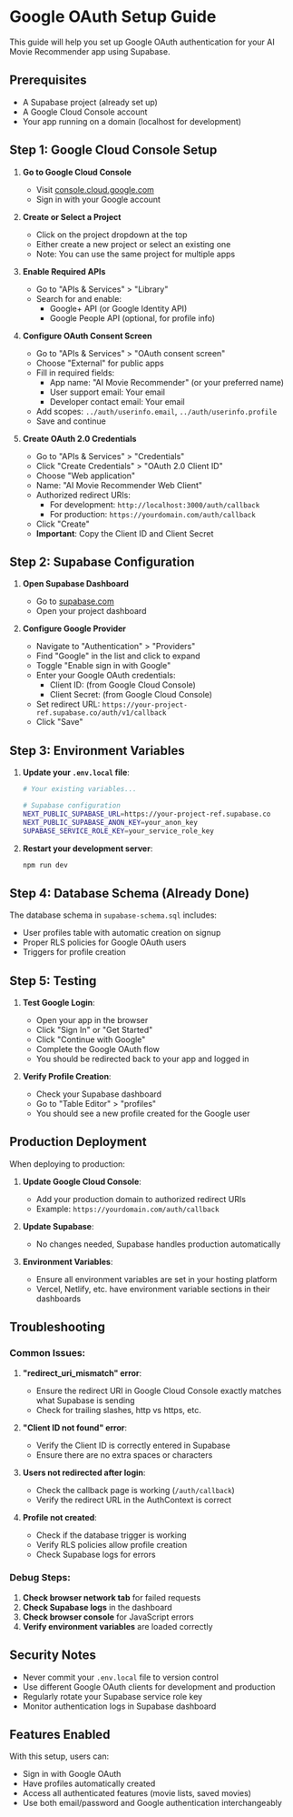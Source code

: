 # Google OAuth Setup Guide

This guide will help you set up Google OAuth authentication for your AI Movie Recommender app using Supabase.

## Prerequisites

- A Supabase project (already set up)
- A Google Cloud Console account
- Your app running on a domain (localhost for development)

## Step 1: Google Cloud Console Setup

1. **Go to Google Cloud Console**
   - Visit [console.cloud.google.com](https://console.cloud.google.com)
   - Sign in with your Google account

2. **Create or Select a Project**
   - Click on the project dropdown at the top
   - Either create a new project or select an existing one
   - Note: You can use the same project for multiple apps

3. **Enable Required APIs**
   - Go to "APIs & Services" > "Library"
   - Search for and enable:
     - Google+ API (or Google Identity API)
     - Google People API (optional, for profile info)

4. **Configure OAuth Consent Screen**
   - Go to "APIs & Services" > "OAuth consent screen"
   - Choose "External" for public apps
   - Fill in required fields:
     - App name: "AI Movie Recommender" (or your preferred name)
     - User support email: Your email
     - Developer contact email: Your email
   - Add scopes: `../auth/userinfo.email`, `../auth/userinfo.profile`
   - Save and continue

5. **Create OAuth 2.0 Credentials**
   - Go to "APIs & Services" > "Credentials"
   - Click "Create Credentials" > "OAuth 2.0 Client ID"
   - Choose "Web application"
   - Name: "AI Movie Recommender Web Client"
   - Authorized redirect URIs:
     - For development: `http://localhost:3000/auth/callback`
     - For production: `https://yourdomain.com/auth/callback`
   - Click "Create"
   - **Important**: Copy the Client ID and Client Secret

## Step 2: Supabase Configuration

1. **Open Supabase Dashboard**
   - Go to [supabase.com](https://supabase.com)
   - Open your project dashboard

2. **Configure Google Provider**
   - Navigate to "Authentication" > "Providers"
   - Find "Google" in the list and click to expand
   - Toggle "Enable sign in with Google"
   - Enter your Google OAuth credentials:
     - Client ID: (from Google Cloud Console)
     - Client Secret: (from Google Cloud Console)
   - Set redirect URL: `https://your-project-ref.supabase.co/auth/v1/callback`
   - Click "Save"

## Step 3: Environment Variables

1. **Update your `.env.local` file**:
   ```bash
   # Your existing variables...
   
   # Supabase configuration
   NEXT_PUBLIC_SUPABASE_URL=https://your-project-ref.supabase.co
   NEXT_PUBLIC_SUPABASE_ANON_KEY=your_anon_key
   SUPABASE_SERVICE_ROLE_KEY=your_service_role_key
   ```

2. **Restart your development server**:
   ```bash
   npm run dev
   ```

## Step 4: Database Schema (Already Done)

The database schema in `supabase-schema.sql` includes:
- User profiles table with automatic creation on signup
- Proper RLS policies for Google OAuth users
- Triggers for profile creation

## Step 5: Testing

1. **Test Google Login**:
   - Open your app in the browser
   - Click "Sign In" or "Get Started"
   - Click "Continue with Google"
   - Complete the Google OAuth flow
   - You should be redirected back to your app and logged in

2. **Verify Profile Creation**:
   - Check your Supabase dashboard
   - Go to "Table Editor" > "profiles"
   - You should see a new profile created for the Google user

## Production Deployment

When deploying to production:

1. **Update Google Cloud Console**:
   - Add your production domain to authorized redirect URIs
   - Example: `https://yourdomain.com/auth/callback`

2. **Update Supabase**:
   - No changes needed, Supabase handles production automatically

3. **Environment Variables**:
   - Ensure all environment variables are set in your hosting platform
   - Vercel, Netlify, etc. have environment variable sections in their dashboards

## Troubleshooting

### Common Issues:

1. **"redirect_uri_mismatch" error**:
   - Ensure the redirect URI in Google Cloud Console exactly matches what Supabase is sending
   - Check for trailing slashes, http vs https, etc.

2. **"Client ID not found" error**:
   - Verify the Client ID is correctly entered in Supabase
   - Ensure there are no extra spaces or characters

3. **Users not redirected after login**:
   - Check the callback page is working (`/auth/callback`)
   - Verify the redirect URL in the AuthContext is correct

4. **Profile not created**:
   - Check if the database trigger is working
   - Verify RLS policies allow profile creation
   - Check Supabase logs for errors

### Debug Steps:

1. **Check browser network tab** for failed requests
2. **Check Supabase logs** in the dashboard
3. **Check browser console** for JavaScript errors
4. **Verify environment variables** are loaded correctly

## Security Notes

- Never commit your `.env.local` file to version control
- Use different Google OAuth clients for development and production
- Regularly rotate your Supabase service role key
- Monitor authentication logs in Supabase dashboard

## Features Enabled

With this setup, users can:
- Sign in with Google OAuth
- Have profiles automatically created
- Access all authenticated features (movie lists, saved movies)
- Use both email/password and Google authentication interchangeably
